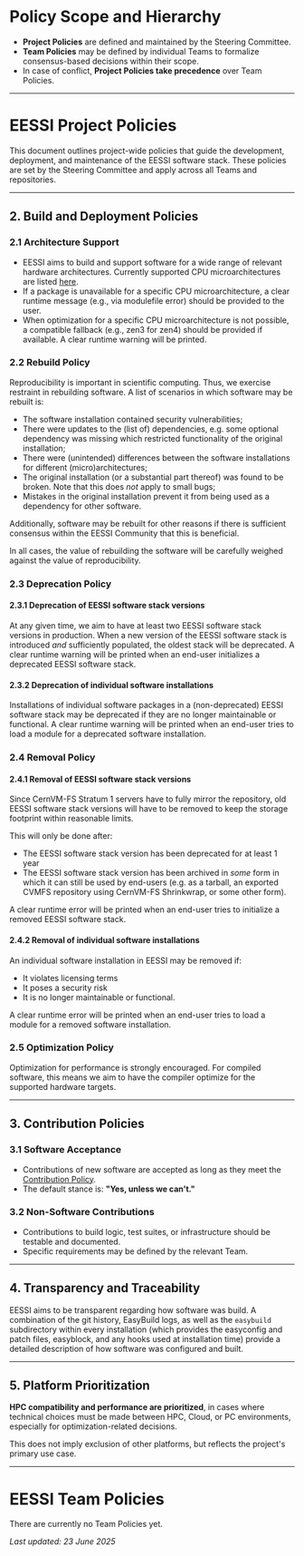 # Policy Scope and Hierarchy

- **Project Policies** are defined and maintained by the Steering Committee.
- **Team Policies** may be defined by individual Teams to formalize consensus-based decisions within their scope.
- In case of conflict, **Project Policies take precedence** over Team Policies.

---

# EESSI Project Policies

This document outlines project-wide policies that guide the development, deployment, and maintenance of the EESSI software stack. These policies are set by the Steering Committee and apply across all Teams and repositories.

---

## 2. Build and Deployment Policies

### 2.1 Architecture Support

- EESSI aims to build and support software for a wide range of relevant hardware architectures. Currently supported CPU microarchitectures are listed [here](../software_layer/cpu_targets.md).
- If a package is unavailable for a specific CPU microarchitecture, a clear runtime message (e.g., via modulefile error) should be provided to the user.
- When optimization for a specific CPU microarchitecture is not possible, a compatible fallback (e.g., zen3 for zen4) should be provided if available. A clear runtime warning will be printed.

### 2.2 Rebuild Policy

Reproducibility is important in scientific computing. Thus, we exercise restraint in rebuilding software. A list of scenarios in which software may be rebuilt is:

- The software installation contained security vulnerabilities;
- There were updates to the (list of) dependencies, e.g. some optional dependency was missing which restricted functionality of the original installation;
- There were (unintended) differences between the software installations for different (micro)architectures;
- The original installation (or a substantial part thereof) was found to be broken. Note that this does _not_ apply to small bugs;
- Mistakes in the original installation prevent it from being used as a dependency for other software.

Additionally, software may be rebuilt for other reasons if there is sufficient consensus within the EESSI Community that this is beneficial.

In all cases, the value of rebuilding the software will be carefully weighed against the value of reproducibility.

### 2.3 Deprecation Policy

#### 2.3.1 Deprecation of EESSI software stack versions
At any given time, we aim to have at least two EESSI software stack versions in production. When a new version of the EESSI software stack is introduced _and_ sufficiently populated, the oldest stack will be deprecated. A clear runtime warning will be printed when an end-user initializes a deprecated EESSI software stack.

#### 2.3.2 Deprecation of individual software installations

Installations of individual software packages in a (non-deprecated) EESSI software stack may be deprecated if they are no longer maintainable or functional. A clear runtime warning will be printed when an end-user tries to load a module for a deprecated software installation.

### 2.4 Removal Policy

#### 2.4.1 Removal of EESSI software stack versions

Since CernVM-FS Stratum 1 servers have to fully mirror the repository, old EESSI software stack versions will have to be removed to keep the storage footprint within reasonable limits.

This will only be done after:

- The EESSI software stack version has been deprecated for at least 1 year
- The EESSI software stack version has been archived in _some_ form in which it can still be used by end-users (e.g. as a tarball, an exported CVMFS repository using CernVM-FS Shrinkwrap, or some other form).

A clear runtime error will be printed when an end-user tries to initialize a removed EESSI software stack.

#### 2.4.2 Removal of individual software installations

An individual software installation in EESSI may be removed if:

- It violates licensing terms
- It poses a security risk
- It is no longer maintainable or functional.

A clear runtime error will be printed when an end-user tries to load a module for a removed software installation.

### 2.5 Optimization Policy

Optimization for performance is strongly encouraged. For compiled software, this means we aim to have the compiler optimize for the supported hardware targets.

---

## 3. Contribution Policies

### 3.1 Software Acceptance

- Contributions of new software are accepted as long as they meet the [Contribution Policy](https://www.eessi.io/docs/adding_software/contribution_policy/).
- The default stance is: **"Yes, unless we can't."**

### 3.2 Non-Software Contributions

- Contributions to build logic, test suites, or infrastructure should be testable and documented.
- Specific requirements may be defined by the relevant Team.

---

## 4. Transparency and Traceability

EESSI aims to be transparent regarding how software was build. A combination of the git history, EasyBuild logs, as well as the `easybuild` subdirectory within every installation (which provides the easyconfig and patch files, easyblock, and any hooks used at installation time) provide a detailed description of how software was configured and built.

---

## 5. Platform Prioritization

**HPC compatibility and performance are prioritized**,
in cases where technical choices must be made between HPC, Cloud, or PC environments,
especially for optimization-related decisions.

This does not imply exclusion of other platforms, but reflects the project's primary use case.

---

# EESSI Team Policies

There are currently no Team Policies yet.

_Last updated: 23 June 2025_
